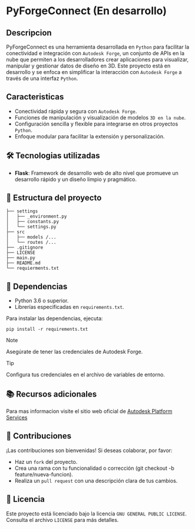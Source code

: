 # PyForgeConnect (En desarrollo)

## Descripcion
PyForgeConnect es una herramienta desarrollada en `Python` para facilitar la conectividad e integración con `Autodesk Forge`, un conjunto de APIs en la nube que permiten a los desarrolladores crear aplicaciones para visualizar, manipular y gestionar datos de diseño en 3D. Este proyecto está en desarrollo y se enfoca en simplificar la interacción con `Autodesk Forge` a través de una interfaz `Python`.

## Caracteristicas
- Conectividad rápida y segura con `Autodesk Forge`.
- Funciones de manipulación y visualización de modelos `3D en la nube`.
- Configuración sencilla y flexible para integrarse en otros proyectos `Python`.
- Enfoque modular para facilitar la extensión y personalización.

## 🛠️ Tecnologias utilizadas
- __Flask__: Framework de desarrollo web de alto nivel que promueve un desarrollo rápido y un diseño limpio y pragmático.

## 📂 Estructura del proyecto
```
├── settings
│   ├── _environment.py 
│   ├── constants.py 
│   └── settings.py 
├── src
│   ├── models /...
│   └── routes /...
├── .gitignore
├── LICENSE
├── main.py
├── README.md
└── requierments.txt
```

## 🧾 Dependencias
- Python 3.6 o superior.
- Librerías especificadas en `requirements.txt`.

Para instalar las dependencias, ejecuta:
```
pip install -r requirements.txt
```
> [!NOTE]
> Asegúrate de tener las credenciales de Autodesk Forge.

> [!TIP]
> Configura tus credenciales en el archivo de variables de entorno.

## 📚 Recursos adicionales
Para mas informacion visite el sitio web oficial de [Autodesk Platform Services](https://aps.autodesk.com/developer/documentation)

## 📝 Contribuciones
¡Las contribuciones son bienvenidas! Si deseas colaborar, por favor:
- Haz un `fork` del proyecto.
- Crea una rama con tu funcionalidad o corrección (git checkout -b feature/nueva-funcion).
- Realiza un `pull request` con una descripción clara de tus cambios.

## 📄 Licencia
Este proyecto está licenciado bajo la licencia `GNU GENERAL PUBLIC LICENSE`. Consulta el archivo `LICENSE` para más detalles.

